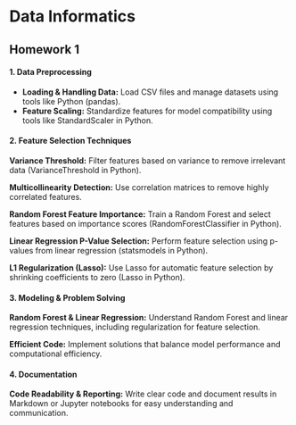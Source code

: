 # Data Informatics

## Homework 1
#### 1. Data Preprocessing

- **Loading & Handling Data:** Load CSV files and manage datasets using tools like Python (pandas).
- **Feature Scaling:** Standardize features for model compatibility using tools like StandardScaler in Python.

#### 2. Feature Selection Techniques

**Variance Threshold:** Filter features based on variance to remove irrelevant data (VarianceThreshold in Python).

**Multicollinearity Detection:** Use correlation matrices to remove highly correlated features.

**Random Forest Feature Importance:** Train a Random Forest and select features based on importance scores (RandomForestClassifier in Python).

**Linear Regression P-Value Selection:** Perform feature selection using p-values from linear regression (statsmodels in Python).

**L1 Regularization (Lasso):** Use Lasso for automatic feature selection by shrinking coefficients to zero (Lasso in Python).

#### 3. Modeling & Problem Solving

**Random Forest & Linear Regression:** Understand Random Forest and linear regression techniques, including regularization for feature selection.

**Efficient Code:** Implement solutions that balance model performance and computational efficiency.

#### 4. Documentation

**Code Readability & Reporting:** Write clear code and document results in Markdown or Jupyter notebooks for easy understanding and communication.
